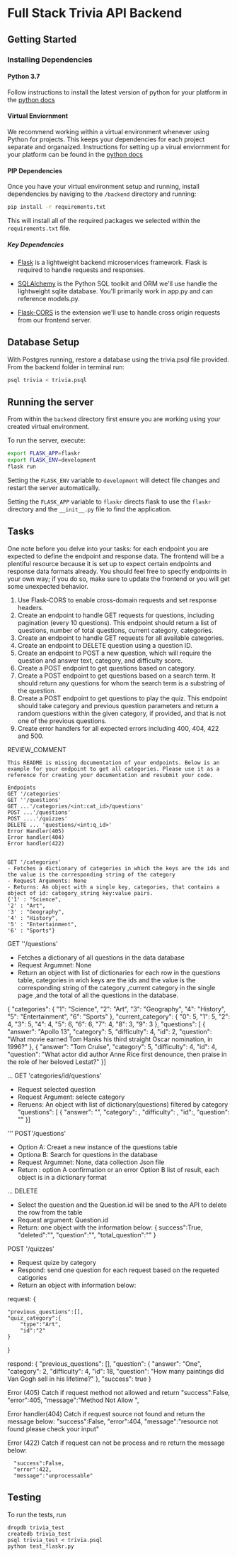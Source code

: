 # Full Stack Trivia API Backend

## Getting Started

### Installing Dependencies

#### Python 3.7

Follow instructions to install the latest version of python for your platform in the [python docs](https://docs.python.org/3/using/unix.html#getting-and-installing-the-latest-version-of-python)

#### Virtual Enviornment

We recommend working within a virtual environment whenever using Python for projects. This keeps your dependencies for each project separate and organaized. Instructions for setting up a virual enviornment for your platform can be found in the [python docs](https://packaging.python.org/guides/installing-using-pip-and-virtual-environments/)

#### PIP Dependencies

Once you have your virtual environment setup and running, install dependencies by naviging to the `/backend` directory and running:

```bash
pip install -r requirements.txt
```

This will install all of the required packages we selected within the `requirements.txt` file.

##### Key Dependencies

- [Flask](http://flask.pocoo.org/)  is a lightweight backend microservices framework. Flask is required to handle requests and responses.

- [SQLAlchemy](https://www.sqlalchemy.org/) is the Python SQL toolkit and ORM we'll use handle the lightweight sqlite database. You'll primarily work in app.py and can reference models.py. 

- [Flask-CORS](https://flask-cors.readthedocs.io/en/latest/#) is the extension we'll use to handle cross origin requests from our frontend server. 

## Database Setup
With Postgres running, restore a database using the trivia.psql file provided. From the backend folder in terminal run:
```bash
psql trivia < trivia.psql
```

## Running the server

From within the `backend` directory first ensure you are working using your created virtual environment.

To run the server, execute:

```bash
export FLASK_APP=flaskr
export FLASK_ENV=development
flask run
```

Setting the `FLASK_ENV` variable to `development` will detect file changes and restart the server automatically.

Setting the `FLASK_APP` variable to `flaskr` directs flask to use the `flaskr` directory and the `__init__.py` file to find the application. 

## Tasks

One note before you delve into your tasks: for each endpoint you are expected to define the endpoint and response data. The frontend will be a plentiful resource because it is set up to expect certain endpoints and response data formats already. You should feel free to specify endpoints in your own way; if you do so, make sure to update the frontend or you will get some unexpected behavior. 

1. Use Flask-CORS to enable cross-domain requests and set response headers. 
2. Create an endpoint to handle GET requests for questions, including pagination (every 10 questions). This endpoint should return a list of questions, number of total questions, current category, categories. 
3. Create an endpoint to handle GET requests for all available categories. 
4. Create an endpoint to DELETE question using a question ID. 
5. Create an endpoint to POST a new question, which will require the question and answer text, category, and difficulty score. 
6. Create a POST endpoint to get questions based on category. 
7. Create a POST endpoint to get questions based on a search term. It should return any questions for whom the search term is a substring of the question. 
8. Create a POST endpoint to get questions to play the quiz. This endpoint should take category and previous question parameters and return a random questions within the given category, if provided, and that is not one of the previous questions. 
9. Create error handlers for all expected errors including 400, 404, 422 and 500. 

REVIEW_COMMENT
```
This README is missing documentation of your endpoints. Below is an example for your endpoint to get all categories. Please use it as a reference for creating your documentation and resubmit your code.  

Endpoints
GET '/categories'
GET ''/questions'
GET ...'/categories/<int:cat_id>/questions'
POST ...'/questions' 
POST ....'/quizzes' 
DELETE ... 'questions/<int:q_id>'
Error Handler(405)
Error handler(404)
Error handler(422)


GET '/categories'
- Fetches a dictionary of categories in which the keys are the ids and the value is the corresponding string of the category
- Request Arguments: None
- Returns: An object with a single key, categories, that contains a object of id: category_string key:value pairs. 
{'1' : "Science",
'2' : "Art",
'3' : "Geography",
'4' : "History",
'5' : "Entertainment",
'6' : "Sports"}

```
GET ''/questions'
- Fetches a dictionary of all questions in the data database 
- Request Argumnet: None
- Return an object with list of dictionaries for each row in the questions table, categories in wich keys are the ids and the value is the corresponding string of the category ,current category in the single page ,and the total of all the questions in the database.

{
  "categories": {
    "1": "Science",
    "2": "Art",
    "3": "Geography",
    "4": "History",
    "5": "Entertainment",
    "6": "Sports"
  },
  "current_category": {
    "0": 5,
    "1": 5,
    "2": 4,
    "3": 5,
    "4": 4,
    "5": 6,
    "6": 6,
    "7": 4,
    "8": 3,
    "9": 3
  },
  "questions": [
    {
      "answer": "Apollo 13",
      "category": 5,
      "difficulty": 4,
      "id": 2,
      "question": "What movie earned Tom Hanks his third straight Oscar nomination, in 1996?"
    },
    {
      "answer": "Tom Cruise",
      "category": 5,
      "difficulty": 4,
      "id": 4,
      "question": "What actor did author Anne Rice first denounce, then praise in the role of her beloved Lestat?"
    }]


...
GET 'categories/id/questions'
- Request selected question 
- Request Argument: selecte category 
- Reruens: An object with list of dictionary(questions) filtered by category
"questions": [
    {
      "answer": "",
      "category": ,
      "difficulty": ,
      "id":,
      "question": ""
    }]

'''
POST'/questions'
- Option A: Creaet a new instance of the questions table 
- Optiona B: Search for questions in the database
- Request Argumnet: None, data collection Json file
- Return : option A confirmation or an error 
           Option B list of result, each object is in a dictionary format 

...
DELETE 
- Select the question and the Question.id will be sned to the API to delete the row from the table 
- Request argument: Question.id 
- Return: one object with the information below:
    {
    success":True,
        "deleted":"",
        "question":"",
        "total_question":""
    }

POST '/quizzes'
- Request quize by category 
- Respond: send one question for each request based on the requeted catigories 
- Return an object with information below:

request:
{
	
	"previous_questions":[],
	"quiz_category":{
		"type":"Art",
		"id":"2"
	}
}

respond:
{
  "previous_questions": [],
  "question": {
    "answer": "One",
    "category": 2,
    "difficulty": 4,
    "id": 18,
    "question": "How many paintings did Van Gogh sell in his lifetime?"
  },
  "success": true
}

Error (405)
Catch if request method not allowed and return 
        "success":False,
        "error":405,
        "message":"Method Not Allow ",

 Error handler(404)
 Catch if request source not found and return the message below:
      "success":False,
      "error":404,
      "message":"resource not found please check your input"
    



Error (422)
Catch if request can not be process and re return the message below:

      "success":False,
      "error":422,
      "message":"unprocessable"











## Testing
To run the tests, run
```
dropdb trivia_test
createdb trivia_test
psql trivia_test < trivia.psql
python test_flaskr.py
```